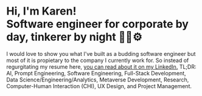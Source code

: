 <h1>Hi, I'm Karen! <br/>Software engineer for corporate by day, tinkerer by night 💫🥼⚙️</h1>
<p>I would love to show you what I've built as a budding software engineer but most of it is propietary to the company I currently work for. So instead of regurgitating my resume here, <a href="https://www.linkedin.com/in/karen-a-wu/">you can read about it on my LinkedIn.</a> TL;DR: AI, Prompt Engineering, Software Engineering, Full-Stack Development, Data Science/Engineering/Analytics, Metaverse Development, Research, Computer-Human Interaction (CHI), UX Design, and Project Management.</h2>

